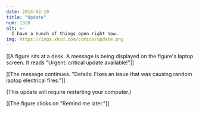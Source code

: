 ```yaml
---
date: 2014-02-10
title: "Update"
num: 1328
alt: >-
  I have a bunch of things open right now.
img: https://imgs.xkcd.com/comics/update.png
---
```

[[A figure sits at a desk. A message is being displayed on the figure's laptop screen. It reads "Urgent: critical update available!"]]

[[The message continues. "Details: Fixes an issue that was causing random laptop electrical fires."]]

(This update will require restarting your computer.)

[[The figure clicks on "Remind me later."]]

